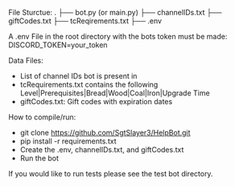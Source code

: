 File Sturctue:
.
├── bot.py (or main.py)
├── channelIDs.txt
├── giftCodes.txt
├── tcReqirements.txt
├── .env

A .env File in the root directory with the bots token must be made:
  DISCORD_TOKEN=your_token

Data Files:
- List of channel IDs bot is present in
- tcRequirements.txt contains the following Level|Prerequisites|Bread|Wood|Coal|Iron|Upgrade Time
- giftCodes.txt: Gift codes with expiration dates

How to compile/run:
- git clone https://github.com/SgtSlayer3/HelpBot.git
- pip install -r requirements.txt
- Create the .env, channelIDs.txt, and giftCodes.txt
- Run the bot

If you would like to run tests please see the test bot directory.
